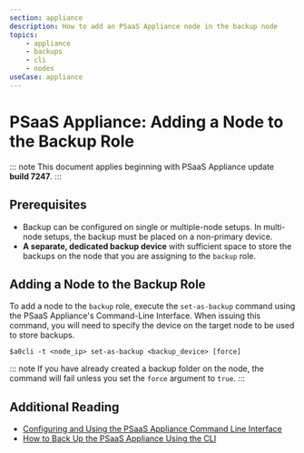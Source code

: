 ```yaml
---
section: appliance
description: How to add an PSaaS Appliance node in the backup node
topics:
    - appliance
    - backups
    - cli
    - nodes
useCase: appliance
---
```


# PSaaS Appliance: Adding a Node to the Backup Role

::: note
  This document applies beginning with PSaaS Appliance update **build 7247**.
:::

## Prerequisites

* Backup can be configured on single or multiple-node setups. In multi-node setups, the backup must be placed on a non-primary device.
* **A separate, dedicated backup device** with sufficient space to store the backups on the node that you are assigning to the `backup` role.

## Adding a Node to the Backup Role

To add a node to the `backup` role, execute the `set-as-backup` command using the PSaaS Appliance's Command-Line Interface. When issuing this command, you will need to specify the device on the target node to be used to store backups.

`$a0cli -t <node_ip> set-as-backup <backup_device> [force]`

::: note
  If you have already created a backup folder on the node, the command will fail unless you set the `force` argument to `true`.
:::

## Additional Reading

* [Configuring and Using the PSaaS Appliance Command Line Interface](/appliance/cli/configure-cli)
* [How to Back Up the PSaaS Appliance Using the CLI](/appliance/cli/backing-up-the-appliance)
